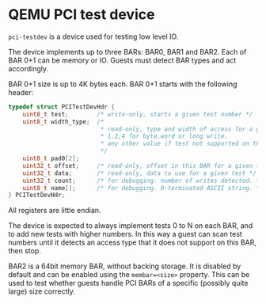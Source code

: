 # QEMU PCI test device

`pci-testdev` is a device used for testing low level IO.

The device implements up to three BARs: BAR0, BAR1 and BAR2. Each of BAR
0+1 can be memory or IO. Guests must detect BAR types and act
accordingly.

BAR 0+1 size is up to 4K bytes each. BAR 0+1 starts with the following
header:

``` c
typedef struct PCITestDevHdr {
    uint8_t test;        /* write-only, starts a given test number */
    uint8_t width_type;  /*
                          * read-only, type and width of access for a given test.
                          * 1,2,4 for byte,word or long write.
                          * any other value if test not supported on this BAR
                          */
    uint8_t pad0[2];
    uint32_t offset;     /* read-only, offset in this BAR for a given test */
    uint32_t data;       /* read-only, data to use for a given test */
    uint32_t count;      /* for debugging. number of writes detected. */
    uint8_t name[];      /* for debugging. 0-terminated ASCII string. */
} PCITestDevHdr;
```

All registers are little endian.

The device is expected to always implement tests 0 to N on each BAR, and
to add new tests with higher numbers. In this way a guest can scan test
numbers until it detects an access type that it does not support on this
BAR, then stop.

BAR2 is a 64bit memory BAR, without backing storage. It is disabled by
default and can be enabled using the `membar=<size>` property. This can
be used to test whether guests handle PCI BARs of a specific (possibly
quite large) size correctly.
